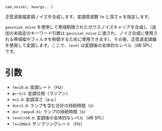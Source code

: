 ```
sam_noise(; kwargs...)
```

正弦波振幅変調ノイズを合成します。変調周波数 `fm` と深さ `m` を指定します。

`gaussian_noise` を使用して帯域制限されたガウスノイズキャリアを合成し（追加の未指定のキーワード引数は `gaussian_noise` に渡され、ノイズ合成に使用される帯域幅やフィルタを制御するために使用できます）、その後、正弦波変調器を使用して変調します。ここで、`level` は変調後の全体的なレベル（dB SPL）です。

# 引数

  * `fm=10.0`: 変調レート（Hz）
  * `ϕ=-π/2`: 変調位相（ラジアン）
  * `m=1.0`: 変調深さ（a.u.）
  * `dur=1.0`: ランプを含む合計の持続時間（s）
  * `dur_ramp=0.01`: ランプの持続時間（s）
  * `level=50.0`: 変調後の全体的なレベル（dB SPL）
  * `fs=100e3`: サンプリングレート（Hz）
